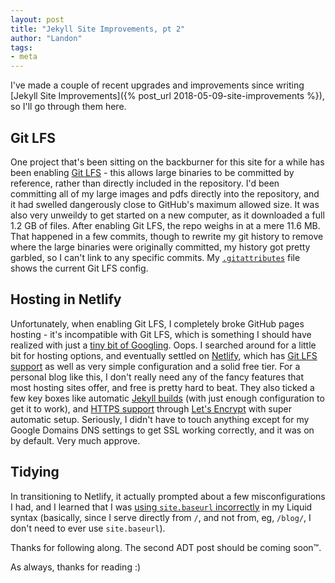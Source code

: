 ```yaml
---
layout: post
title: "Jekyll Site Improvements, pt 2"
author: "Landon"
tags:
- meta
---
```


I've made a couple of recent upgrades and improvements since writing [Jekyll Site Improvements]({% post_url 2018-05-09-site-improvements %}), so I'll go through them here.

## Git LFS
One project that's been sitting on the backburner for this site for a while has been enabling [Git LFS](https://git-lfs.github.com/) - this allows large binaries to be committed by reference, rather than directly included in the repository. I'd been committing all of my large images and pdfs directly into the repository, and it had swelled dangerously close to GitHub's maximum allowed size. It was also very unweildy to get started on a new computer, as it downloaded a full 1.2 GB of files. After enabling Git LFS, the repo weighs in at a mere 11.6 MB. That happened in a few commits, though to rewrite my git history to remove where the large binaries were originally committed, my history got pretty garbled, so I can't link to any specific commits. My [`.gitattributes`](https://github.com/lycarter/blog/blob/master/.gitattributes) file shows the current Git LFS config.

## Hosting in Netlify
Unfortunately, when enabling Git LFS, I completely broke GitHub pages hosting - it's incompatible with Git LFS, which is something I should have realized with just a [tiny bit of Googling](https://github.com/git-lfs/git-lfs/issues/1342). Oops. I searched around for a little bit for hosting options, and eventually settled on [Netlify](https://www.netlify.com/), which has [Git LFS support](https://www.netlify.com/docs/large-media/) as well as very simple configuration and a solid free tier. For a personal blog like this, I don't really need any of the fancy features that most hosting sites offer, and free is pretty hard to beat. They also ticked a few key boxes like automatic [Jekyll builds](https://www.netlify.com/blog/2015/10/28/a-step-by-step-guide-jekyll-3.0-on-netlify/) (with just enough configuration to get it to work), and [HTTPS support](https://www.netlify.com/docs/ssl/) through [Let's Encrypt](https://letsencrypt.org/) with super automatic setup. Seriously, I didn't have to touch anything except for my Google Domains DNS settings to get SSL working correctly, and it was on by default. Very much approve.

## Tidying
In transitioning to Netlify, it actually prompted about a few misconfigurations I had, and I learned that I was [using `site.baseurl` incorrectly](https://byparker.com/blog/2014/clearing-up-confusion-around-baseurl/) in my Liquid syntax (basically, since I serve directly from `/`, and not from, eg, `/blog/`, I don't need to ever use `site.baseurl`).

Thanks for following along. The second ADT post should be coming soon™.

As always, thanks for reading :)